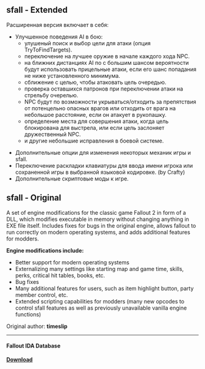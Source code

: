 ## sfall - Extended
Расширенная версия включает в себя:
* Улучшенное поведения AI в бою:
	+ улушеный поиск и выбор цели для атаки (опция TryToFindTargets).
	+ переключение на лучшее оружие в начале каждого хода NPC.
	+ на ближних дистанциях AI по с большим шансом вероятности будут использовать прицельные атаки, если его шанс попадания не ниже установленного минимума.
	+ сближение с целью, чтобы атаковать цель очередью.
	+ проверка оставшихся патронов при переключении атаки на стрельбу очерелью.
	+ NPC будут по возможности укрываться/отходить за препятствия от потенцельно опасных врагов или отходить от врага на небольшое расстояние, если он атакует в рукопашку.
	+ определение места для совершения атаки, когда цель блокирована для выстрела, или если цель заслоняет дружественный NPC.
	+ и другие небольшие исправления в боевой системе.

- Дополнительные опции для изменения некоторых механик игры и sfall.
- Переключение раскладки клавиатуры для ввода имени игрока или сохраненной игры в выбранной языковой кодировке. (by Crafty)
- Дополнительные скриптовые моды к игре.

## sfall - Original
A set of engine modifications for the classic game Fallout 2 in form of a DLL, which modifies executable in memory without changing anything in EXE file itself.
Includes fixes for bugs in the original engine, allows fallout to run correctly on modern operating systems, and adds additional features for modders.

**Engine modifications include:**
- Better support for modern operating systems
- Externalizing many settings like starting map and game time, skills, perks, critical hit tables, books, etc.
- Bug fixes
- Many additional features for users, such as item highlight button, party member control, etc.
- Extended scripting capabilities for modders (many new opcodes to control sfall features as well as previously unavailable vanilla engine functions)

Original author: **timeslip**

---
#### Fallout IDA Database
**[Download](https://yadi.sk/d/EQl-WmCk4f3Y6w "Download from yandex disc")**